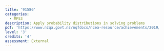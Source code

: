 ```yaml
---
title: '91586'
categories:
  - MPS3
description: Apply probability distributions in solving problems
pdf: 'https://www.nzqa.govt.nz/nqfdocs/ncea-resource/achievements/2019/as91586.pdf'
level: '3'
credits: '4'
assessment: External
---
```



